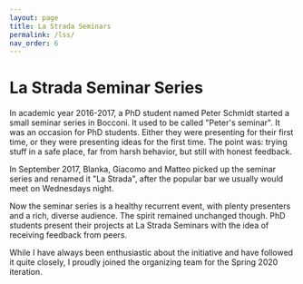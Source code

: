 ```yaml
---
layout: page
title: La Strada Seminars
permalink: /lss/
nav_order: 6
---
```


# La Strada Seminar Series

In academic year 2016-2017, a PhD student named Peter Schmidt started a small seminar series in Bocconi.
It used to be called "Peter's seminar".
It was an occasion for PhD students.
Either they were presenting for their first time, or they were presenting ideas for the first time.
The point was: trying stuff in a safe place, far from harsh behavior, but still with honest feedback.

In September 2017, Blanka, Giacomo and Matteo picked up the seminar series and renamed it "La Strada", after the popular bar we usually would meet on Wednesdays night.

Now the seminar series is a healthy recurrent event, with plenty presenters and a rich, diverse audience.
The spirit remained unchanged though.
PhD students present their projects at La Strada Seminars with the idea of receiving feedback from peers.

While I have always been enthusiastic about the initiative and have followed it quite closely,
I proudly joined the organizing team for the Spring 2020 iteration.
